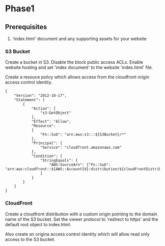 # Phase1

## Prerequisites

1. 'index.html' document and any supporting assets for your website

### S3 Bucket
Create a bucket in S3. Disable the block public access ACLs. Enable website hosting and set 'index document' to the website 'index.html' file.

Create a resouce policy which allows access from the cloudfront origin access control identity.
```
{
    "Version": "2012-10-17",
    "Statement": [
        {
            "Action": [
                "s3:GetObject"
            ],
            "Effect": "Allow",
            "Resource":
            {
                "Fn::Sub": "arn:aws:s3:::${S3Bucket}/*"
            },
            "Principal": {
                "Service": "cloudfront.amazonaws.com"
            },
            "Condition": {
                "StringEquals": {
                    "AWS:SourceArn": {"Fn::Sub": "arn:aws:cloudfront::${AWS::AccountId}:distribution/${cloudFrontDistribution}"}
                }
            }
        }
    ]
}
```
### CloudFront
Create a cloudfront distribution with a custom origin pointing to the domain name of the S3 bucket. Set the viewer protocol to 'redirect to https' and the default root object to index.html.

Also  create an origina access control identity which will allow read only access to the S3 bucket.